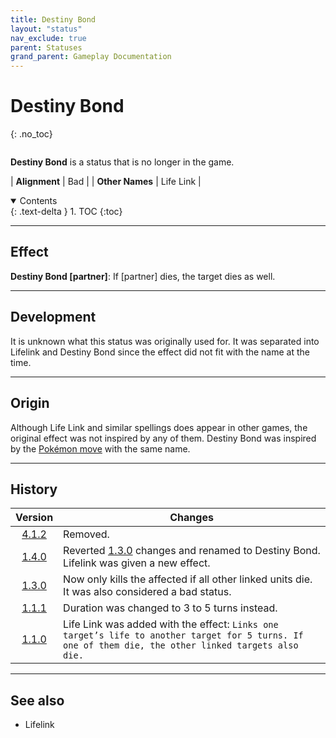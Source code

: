 ```yaml
---
title: Destiny Bond
layout: "status"
nav_exclude: true
parent: Statuses
grand_parent: Gameplay Documentation
---
```


# Destiny Bond
{: .no_toc}

<div class="row">
<div class="column content" markdown="1">

**Destiny Bond** is a status that is no longer in the game.

| **Alignment** | Bad |
| **Other Names** | Life Link |

</div>
<div class="column toc" markdown="1">
<details open markdown="block">
<summary>
Contents
</summary>
{: .text-delta }
1. TOC
{:toc}
</details>
</div>
</div> 

---

## Effect

**Destiny Bond [partner]**: If [partner] dies, the target dies as well.

---

## Development

It is unknown what this status was originally used for. It was separated into Lifelink and Destiny Bond since the effect did not fit with the name at the time.

---

## Origin

Although Life Link and similar spellings does appear in other games, the original effect was not inspired by any of them. Destiny Bond was inspired by the [Pokémon move](https://bulbapedia.bulbagarden.net/wiki/Destiny_Bond_(move)) with the same name.

---

## History

| Version | Changes |
| :---: | --- |
| [4.1.2](/game/changelog/v4.html#v4.1.2) | Removed. |
| [1.4.0](/game/changelog/v1.html#v1.4.0) | Reverted [1.3.0](/game/changelog/v1.html#v1.3.0) changes and renamed to Destiny Bond. Lifelink was given a new effect. |
| [1.3.0](/game/changelog/v1.html#v1.3.0) | Now only kills the affected if all other linked units die. It was also considered a bad status. |
| [1.1.1](/game/changelog/v1.html#v1.1.1) | Duration was changed to 3 to 5 turns instead. |
| [1.1.0](/game/changelog/v1.html#v1.1.0) | Life Link was added with the effect: `Links one target’s life to another target for 5 turns. If one of them die, the other linked targets also die.` |

---

## See also

- Lifelink